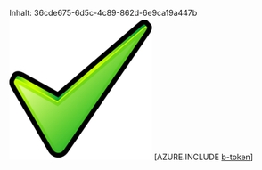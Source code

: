 Inhalt: 36cde675-6d5c-4c89-862d-6e9ca19a447b![Bild](621db21a-e941-41fa-b4ea-fe3ac2806b14.png)
[AZURE.INCLUDE [b-token](3051c433-a8ae-400c-ad67-1a7c0bf95320.md)]

